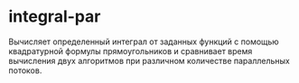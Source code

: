 # integral-par

Вычисляет определенный интеграл от заданных функций с помощью квадратурной формулы прямоугольников и сравнивает время вычисления двух алгоритмов при различном количестве параллельных потоков.
